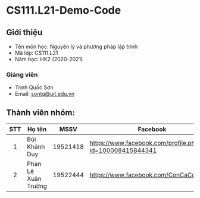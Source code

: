 # CS111.L21-Demo-Code


## Giới thiệu

- Tên môn học: Nguyên lý và phương pháp lập trình
- Mã lớp: CS111.L21
- Năm học: HK2 (2020-2021)

### Giảng viên
- Trịnh Quốc Sơn
- Email: sontq@uit.edu.vn

## Thành viên nhóm:

| STT | Họ tên              | MSSV     | Facebook                                                |
| :-: | ------------------- | -------- | ------------------------------------------------------- |
|  1  | Bùi Khánh Duy       | 19521418 | https://www.facebook.com/profile.php?id=100008415844341 |
|  2  | Phan Lê Xuân Trường | 19522444 | https://www.facebook.com/ConCaCon2408                   |

